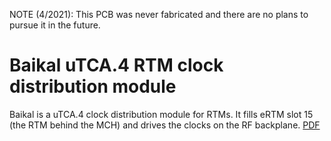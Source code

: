 NOTE (4/2021): This PCB was never fabricated and there are no plans to pursue it in the future. 

# Baikal uTCA.4 RTM clock distribution module

Baikal is a uTCA.4 clock distribution module for RTMs. It fills eRTM slot 15 (the
RTM behind the MCH) and drives the clocks on the RF backplane. [PDF](https://github.com/m-labs/sinara/blob/master/ARTIQ_ALTIUM/PCB_eRTM15_Baikal/Project%20Outputs%20for%20Baikal_mezzanine/Baikal.PDF)
